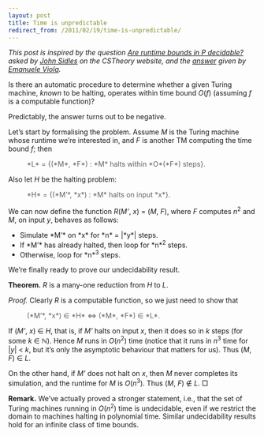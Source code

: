 ```yaml
---
layout: post
title: Time is unpredictable
redirect_from: /2011/02/19/time-is-unpredictable/
---
```


*This post is inspired by the question <a href="http://cstheory.stackexchange.com/q/5004/182">Are runtime bounds in P decidable?</a> asked by <a href="http://www.mrfm.org/">John Sidles</a> on the CSTheory website, and the <a href="http://cstheory.stackexchange.com/questions/5004/are-runtime-bounds-in-p-decidable-answer-no/5006#5006">answer</a> given by <a href="http://www.ccs.neu.edu/home/viola/">Emanuele Viola</a>.*

Is there an automatic procedure to determine whether a given Turing machine, *known* to be halting, operates within time bound *O*(*f*) (assuming *f* is a computable function)?

Predictably, the answer turns out to be negative.

Let’s start by formalising the problem. Assume *M* is the Turing machine whose runtime we’re interested in, and *F* is another TM computing the time bound *f*; then

<blockquote style="border:none;font-style:normal;">
*L* = {(*M*, *F*) : *M* halts within *O*(*F*) steps}.
</blockquote>

Also let *H* be the halting problem:

<blockquote style="border:none;font-style:normal;">
*H* = {(*M’*, *x*) : *M* halts on input *x*}.
</blockquote>

We can now define the function *R*(*M’*, *x*) = (*M*, *F*), where *F* computes *n*<sup>2</sup> and *M*, on input *y*, behaves as follows:
<ul>
<li>Simulate *M’* on *x* for *n* = |*y*| steps.</li>
<li>If *M’* has already halted, then loop for *n*<sup>2</sup> steps.
<li>Otherwise, loop for *n*<sup>3</sup> steps.
</ul>

We’re finally ready to prove our undecidability result.

<strong>Theorem.</strong> *R* is a many-one reduction from *H* to *L*.

*Proof.* Clearly *R* is a computable function, so we just need to show that
<blockquote style="border:none;font-style:normal;">
(*M’*, *x*) &isin; *H* &hArr; (*M*, *F*) &isin; *L*.
</blockquote>

If  (*M’*, *x*) &isin; *H*, that is, if *M’* halts on input *x*, then it does so in *k* steps (for some *k* &isin; ℕ). Hence *M* runs in *O*(*n*<sup>2</sup>) time (notice that it runs in *n*<sup>3</sup> time for |*y*| &lt; *k*, but it’s only the asymptotic behaviour that matters for us). Thus (*M*, *F*) &isin; *L*.

On the other hand, if *M’* does not halt on *x*, then *M* never completes its simulation, and the runtime for *M* is *O*(*n*<sup>3</sup>). Thus (*M*, *F*) &notin; *L*. □

<strong>Remark.</strong> We’ve actually proved a stronger statement, i.e., that the set of Turing machines running in *O*(*n*<sup>2</sup>) time is undecidable, even if we restrict the domain to machines halting in polynomial time. Similar undecidability results hold for an infinite class of time bounds.
